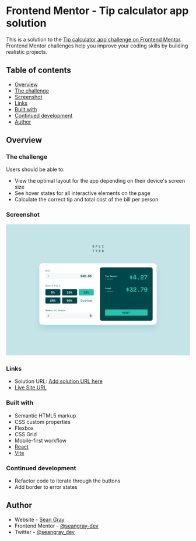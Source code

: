 # Frontend Mentor - Tip calculator app solution

This is a solution to the [Tip calculator app challenge on Frontend Mentor](https://www.frontendmentor.io/challenges/tip-calculator-app-ugJNGbJUX). Frontend Mentor challenges help you improve your coding skills by building realistic projects.

## Table of contents

- [Overview](#overview)
- [The challenge](#the-challenge)
- [Screenshot](#screenshot)
- [Links](#links)
- [Built with](#built-with)
- [Continued development](#continued-development)
- [Author](#author)

## Overview

### The challenge

Users should be able to:

- View the optimal layout for the app depending on their device's screen size
- See hover states for all interactive elements on the page
- Calculate the correct tip and total cost of the bill per person

### Screenshot

![](./design/desktop-design-completed.jpg)

### Links

- Solution URL: [Add solution URL here](https://your-solution-url.com)
- [Live Site URL](https://seangray-dev.github.io/FEM-tip-calculator-app/)

### Built with

- Semantic HTML5 markup
- CSS custom properties
- Flexbox
- CSS Grid
- Mobile-first workflow
- [React](https://reactjs.org/)
- [Vite](https://vitejs.dev/)

### Continued development

- Refactor code to iterate through the buttons
- Add border to error states

## Author

- Website - [Sean Gray](https://seangraydev.com)
- Frontend Mentor - [@seangray-dev](https://www.frontendmentor.io/profile/seangray-dev)
- Twitter - [@seangray_dev](https://www.twitter.com/seangray_dev)
